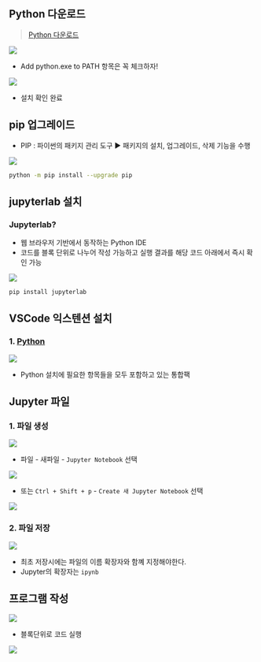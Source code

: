 ## Python 다운로드

> [Python 다운로드](https://www.python.org/downloads/)

![](https://velog.velcdn.com/images/tlawlswn28/post/9a99c7b4-576d-4e35-9ab2-d8de207e5b5f/image.png)

- Add python.exe to PATH 항목은 꼭 체크하자!

![](https://velog.velcdn.com/images/tlawlswn28/post/51e65896-fa75-41c0-b18f-c045679cc9f8/image.png)

- 설치 확인 완료

## pip 업그레이드

- PIP : 파이썬의 패키지 관리 도구 ▶️ 패키지의 설치, 업그레이드, 삭제 기능을 수행

![](https://velog.velcdn.com/images/tlawlswn28/post/3cabf5f1-4096-4786-8f95-9f0f3bb77a74/image.png)

```bash
python -m pip install --upgrade pip
```

## jupyterlab 설치

### Jupyterlab?

- 웹 브라우저 기반에서 동작하는 Python IDE
- 코드를 블록 단위로 나누어 작성 가능하고 실행 결과를 해당 코드 아래에서 즉시 확인 가능

![](https://velog.velcdn.com/images/tlawlswn28/post/cd473f11-3b6f-4a0b-9f2e-226454bba40e/image.png)

```bash
pip install jupyterlab
```

## VSCode 익스텐션 설치

### 1. [Python](https://marketplace.visualstudio.com/items?itemName=ms-python.python)

![](https://velog.velcdn.com/images/tlawlswn28/post/be01de10-8d4d-40a2-baa0-fdba7a3ed26f/image.png)

- Python 설치에 필요한 항목들을 모두 포함하고 있는 통합팩

## Jupyter 파일

### 1. 파일 생성

![](https://velog.velcdn.com/images/tlawlswn28/post/25710b2d-016e-46f4-8573-bb7cf5f350bc/image.png)

- 파일 - 새파일 - `Jupyter Notebook` 선택

![](https://velog.velcdn.com/images/tlawlswn28/post/bdf94481-6456-4394-9772-1090065b1d21/image.png)

- 또는 `Ctrl + Shift + p` - `Create 새 Jupyter Notebook` 선택

![](https://velog.velcdn.com/images/tlawlswn28/post/2f246c57-625e-4b76-a52b-b11d12a82f84/image.png)

### 2. 파일 저장

![](https://velog.velcdn.com/images/tlawlswn28/post/76895f79-072f-4bfd-ae56-e966f0a4ca44/image.png)

- 최초 저장시에는 파일의 이름 확장자와 함꼐 지정해야한다.
- Jupyter의 확장자는 `ipynb`

## 프로그램 작성

![](https://velog.velcdn.com/images/tlawlswn28/post/24e40786-513f-4e48-92db-75f6a404f770/image.png)

- 블록단위로 코드 실행

![](https://velog.velcdn.com/images/tlawlswn28/post/8f5e952f-6441-442f-8bef-397296159a05/image.png)

